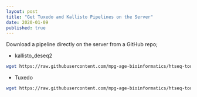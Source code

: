 ```yaml
---
layout: post
title: "Get Tuxedo and Kallisto Pipelines on the Server"
date: 2020-01-09
published: true
---
```


Download a pipeline directly on the server from a GitHub repo;

- kallisto_deseq2
```bash
wget https://raw.githubusercontent.com/mpg-age-bioinformatics/htseq-tools/master/kallisto_deseq2.sh
```

- Tuxedo
```bash
wget https://raw.githubusercontent.com/mpg-age-bioinformatics/htseq-tools/master/tuxedo_v3-slurm.sh
```

